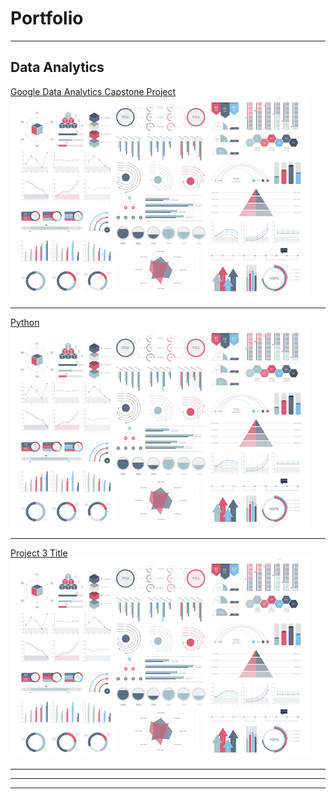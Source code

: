 # Portfolio

---

## Data Analytics

[Google Data Analytics Capstone Project](https://github.com/Rene0rtiz/data_analysis)
<img src="images/dummy_thumbnail.jpg?raw=true"/>
<!--<img src="images/capstone.png" width="480" height="320"/>-->

---
[Python](https://github.com/Rene0rtiz/python)
<img src="images/dummy_thumbnail.jpg?raw=true"/>
<!--<img src="images/dummy_thumbnail.jpg?raw=true"/>-->

---
[Project 3 Title](http://example.com/)
<img src="images/dummy_thumbnail.jpg?raw=true"/>

---

<!--### Category Name 2

- [Project 1 Title](http://example.com/)
- [Project 2 Title](http://example.com/)
- [Project 3 Title](http://example.com/)
- [Project 4 Title](http://example.com/)
- [Project 5 Title](http://example.com/)
-->

---

---
